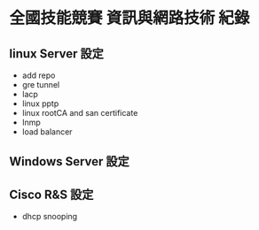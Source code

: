 # 全國技能競賽 資訊與網路技術 紀錄

## linux Server 設定
* add repo
* gre tunnel 
* lacp
* linux pptp
* linux rootCA and san certificate
* lnmp
* load balancer

## Windows Server 設定


## Cisco R&S 設定
* dhcp snooping